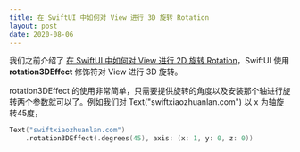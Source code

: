 ```yaml
---
title: 在 SwiftUI 中如何对 View 进行 3D 旋转 Rotation
layout: post
date: 2020-08-06
---
```


 我们之前介绍了 [在 SwiftUI 中如何对 View 进行 2D 旋转 Rotation](http://127.0.0.1:4000/2020/08/06/how-to-rotate-view/)，SwiftUI 使用 **rotation3DEffect** 修饰符对 View 进行 3D 旋转。

rotation3DEffect 的使用非常简单，只需要提供旋转的角度以及安装那个轴进行旋转两个参数就可以了。例如我们对 Text("swiftxiaozhuanlan.com") 以 x 为轴旋转45度，

```swift
Text("swiftxiaozhuanlan.com")
	.rotation3DEffect(.degrees(45), axis: (x: 1, y: 0, z: 0))
```

